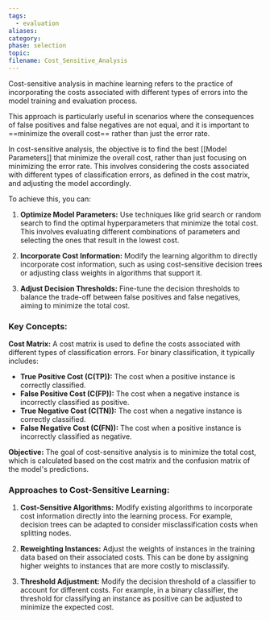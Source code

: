```yaml
---
tags:
  - evaluation
aliases: 
category: 
phase: selection
topic: 
filename: Cost_Sensitive_Analysis
---
```



Cost-sensitive analysis in machine learning refers to the practice of incorporating the costs associated with different types of errors into the model training and evaluation process. 

This approach is particularly useful in scenarios where the consequences of false positives and false negatives are not equal, and it is important to ==minimize the overall cost== rather than just the error rate.

In cost-sensitive analysis, the objective is to find the best [[Model Parameters]] that minimize the overall cost, rather than just focusing on minimizing the error rate. This involves considering the costs associated with different types of classification errors, as defined in the cost matrix, and adjusting the model accordingly.

To achieve this, you can:

1. **Optimize Model Parameters:** Use techniques like grid search or random search to find the optimal hyperparameters that minimize the total cost. This involves evaluating different combinations of parameters and selecting the ones that result in the lowest cost.

2. **Incorporate Cost Information:** Modify the learning algorithm to directly incorporate cost information, such as using cost-sensitive decision trees or adjusting class weights in algorithms that support it.

3. **Adjust Decision Thresholds:** Fine-tune the decision thresholds to balance the trade-off between false positives and false negatives, aiming to minimize the total cost.

### Key Concepts:

**Cost Matrix:** A cost matrix is used to define the costs associated with different types of classification errors. For binary classification, it typically includes:
  - **True Positive Cost (C(TP)):** The cost when a positive instance is correctly classified.
  - **False Positive Cost (C(FP)):** The cost when a negative instance is incorrectly classified as positive.
  - **True Negative Cost (C(TN)):** The cost when a negative instance is correctly classified.
  - **False Negative Cost (C(FN)):** The cost when a positive instance is incorrectly classified as negative.

**Objective:** The goal of cost-sensitive analysis is to minimize the total cost, which is calculated based on the cost matrix and the confusion matrix of the model's predictions.
### Approaches to Cost-Sensitive Learning:

1. **Cost-Sensitive Algorithms:** Modify existing algorithms to incorporate cost information directly into the learning process. For example, decision trees can be adapted to consider misclassification costs when splitting nodes.

2. **Reweighting Instances:** Adjust the weights of instances in the training data based on their associated costs. This can be done by assigning higher weights to instances that are more costly to misclassify.

3. **Threshold Adjustment:** Modify the decision threshold of a classifier to account for different costs. For example, in a binary classifier, the threshold for classifying an instance as positive can be adjusted to minimize the expected cost.





